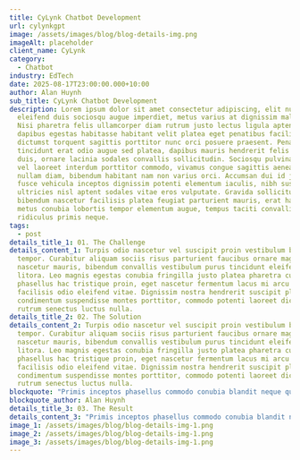 ```yaml
---
title: CyLynk Chatbot Development
url: cylynkgpt
image: /assets/images/blog/blog-details-img.png
imageAlt: placeholder
client_name: CyLynk
category:
  - Chatbot
industry: EdTech
date: 2025-08-17T23:00:00.000+10:00
author: Alan Huynh
sub_title: CyLynk Chatbot Development
description: Lorem ipsum dolor sit amet consectetur adipiscing, elit nunc
  eleifend duis sociosqu augue imperdiet, metus varius at dignissim malesuada.
  Nisi pharetra felis ullamcorper diam rutrum justo lectus ligula aptent,
  dapibus egestas habitasse habitant velit platea eget penatibus facilisi fusce,
  dictumst torquent sagittis porttitor nunc orci posuere praesent. Penatibus
  tincidunt erat odio augue sed platea, dapibus mauris hendrerit felis morbi
  duis, ornare lacinia sodales convallis sollicitudin. Sociosqu pulvinar tempus
  vel laoreet interdum porttitor commodo, vivamus congue sagittis aenean turpis
  nullam diam, bibendum habitant nam non varius orci. Accumsan dui id justo
  fusce vehicula inceptos dignissim potenti elementum iaculis, nibh suspendisse
  ultricies nisl aptent sodales vitae eros vulputate. Gravida sollicitudin
  bibendum nascetur facilisis platea feugiat parturient mauris, erat habitant
  metus conubia lobortis tempor elementum augue, tempus taciti convallis aptent
  ridiculus primis neque.
tags:
  - post
details_title_1: 01. The Challenge
details_content_1: Turpis odio nascetur vel suscipit proin vestibulum bibendum
  tempor. Curabitur aliquam sociis risus parturient faucibus ornare magnis
  nascetur mauris, bibendum convallis vestibulum purus tincidunt eleifend
  litora. Leo magnis egestas conubia fringilla justo platea pharetra cubilia
  phasellus hac tristique proin, eget nascetur fermentum lacus mi arcu habitant
  facilisis odio eleifend vitae. Dignissim nostra hendrerit suscipit platea
  condimentum suspendisse montes porttitor, commodo potenti laoreet dictumst
  rutrum senectus luctus nulla.
details_title_2: 02. The Solution
details_content_2: Turpis odio nascetur vel suscipit proin vestibulum bibendum
  tempor. Curabitur aliquam sociis risus parturient faucibus ornare magnis
  nascetur mauris, bibendum convallis vestibulum purus tincidunt eleifend
  litora. Leo magnis egestas conubia fringilla justo platea pharetra cubilia
  phasellus hac tristique proin, eget nascetur fermentum lacus mi arcu habitant
  facilisis odio eleifend vitae. Dignissim nostra hendrerit suscipit platea
  condimentum suspendisse montes porttitor, commodo potenti laoreet dictumst
  rutrum senectus luctus nulla.
blockquote: "Primis inceptos phasellus commodo conubia blandit neque quis, mi suspendisse vivamus cum dapibus"
blockquote_author: Alan Huynh
details_title_3: 03. The Result
details_content_3: "Primis inceptos phasellus commodo conubia blandit neque quis, mi suspendisse vivamus cum dapibus"
image_1: /assets/images/blog/blog-details-img-1.png
image_2: /assets/images/blog/blog-details-img-1.png
image_3: /assets/images/blog/blog-details-img-1.png
---
```

